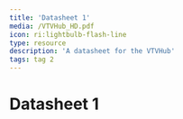 ```yaml
---
title: 'Datasheet 1'
media: /VTVHub_HD.pdf
icon: ri:lightbulb-flash-line
type: resource
description: 'A datasheet for the VTVHub'
tags: tag 2
---
```

# Datasheet 1